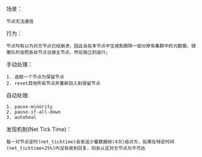 场景：

    节点无法通信

行为：

    节点均有以为对方节点已经崩溃，因此会在本节点中生成和删除一部分原有集群中的元数据，镜像队列会把各自节点当做主节点，然后独立的运行;

手动处理：

    1. 选取一个节点为保留节点
    2. reset其他所有节点并重新加入到保留节点


自动处理:

    1. pause-minority
    2. pause-if-all-down
    3. autoheal


发现机制(Net Tick Time)：

    每一对节点定时(net_ticktime)会发送少量数据帧(4次)给对方，如果在特定时间(net_ticktime+25%)内没有收到回复，则会认定对方节点为不可达